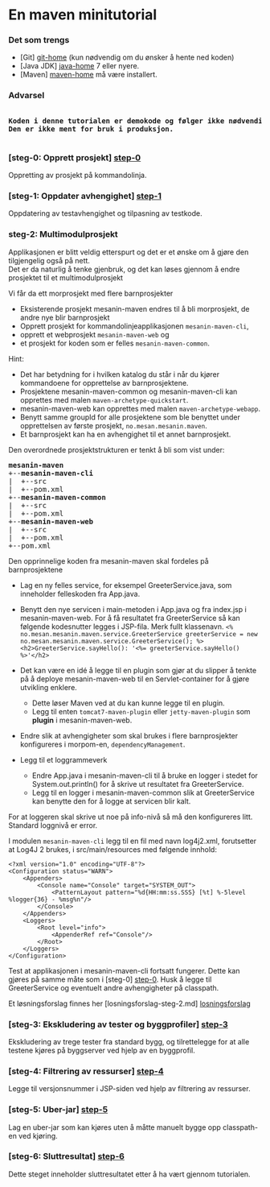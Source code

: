 # En maven minitutorial

### Det som trengs

- [Git] [git-home] (kun nødvendig om du ønsker å hente ned koden)
- [Java JDK] [java-home] 7 eller nyere.
- [Maven] [maven-home] må være installert.

### Advarsel
<pre>
<strong>
Koden i denne tutorialen er demokode og følger ikke nødvendigvis best practice.
Den er ikke ment for bruk i produksjon.
</strong>
</pre>

### [steg-0: Opprett prosjekt] [step-0]
Oppretting av prosjekt på kommandolinja.

### [steg-1: Oppdater avhengighet] [step-1]
Oppdatering av testavhengighet og tilpasning av testkode.

### steg-2: Multimodulprosjekt
Applikasjonen er blitt veldig etterspurt og det er et ønske om å gjøre den tilgjengelig også på nett.  
Det er da naturlig å tenke gjenbruk, og det kan løses gjennom å endre prosjektet til et multimodulprosjekt

Vi får da ett morprosjekt med flere barnprosjekter

 - Eksisterende prosjekt mesanin-maven endres til å bli morprosjekt, de andre nye blir barnprosjekt
 - Opprett prosjekt for kommandolinjeapplikasjonen `mesanin-maven-cli`,
 - opprett et webprosjekt `mesanin-maven-web` og
 - et prosjekt for koden som er felles `mesanin-maven-common`.

Hint:

- Det har betydning for i hvilken katalog du står i når du kjører kommandoene for opprettelse av barnprosjektene.
- Prosjektene mesanin-maven-common og mesanin-maven-cli kan opprettes med malen `maven-archetype-quickstart`.
- mesanin-maven-web kan opprettes med malen `maven-archetype-webapp`.
- Benytt samme groupId for alle prosjektene som ble benyttet under opprettelsen av første prosjekt, `no.mesan.mesanin.maven`.
- Et barnprosjekt kan ha en avhengighet til et annet barnprosjekt.

Den overordnede prosjektstrukturen er tenkt å bli som vist under:
<pre>
<strong>mesanin-maven</strong>
+--<strong>mesanin-maven-cli</strong>
|  +--src
|  +--pom.xml
+--<strong>mesanin-maven-common</strong>
|  +--src
|  +--pom.xml
+--<strong>mesanin-maven-web</strong>
|  +--src
|  +--pom.xml
+--pom.xml  
</pre>

Den opprinnelige koden fra mesanin-maven skal fordeles på barnprosjektene

- Lag en ny felles service, for eksempel GreeterService.java, som  inneholder felleskoden fra App.java.
- Benytt den nye servicen i main-metoden i App.java og fra index.jsp i mesanin-maven-web.
For å få resultatet fra GreeterService så kan følgende kodesnutter legges i JSP-fila. Merk fullt klassenavn.
`<% no.mesan.mesanin.maven.service.GreeterService greeterService = new no.mesan.mesanin.maven.service.GreeterService(); %>`
`<h2>GreeterService.sayHello(): '<%= greeterService.sayHello() %>'</h2>`

- Det kan være en idé å legge til en plugin som gjør at du slipper å tenkte på å deploye mesanin-maven-web til en Servlet-container for å gjøre utvikling enklere. 
  - Dette løser Maven ved at du kan kunne legge til en plugin.
  - Legg til enten `tomcat7-maven-plugin` eller `jetty-maven-plugin` som **plugin** i mesanin-maven-web.
- Endre slik at avhengigheter som skal brukes i flere barnprosjekter konfigureres i morpom-en, `dependencyManagement`.
- Legg til et loggrammeverk
  - Endre App.java i mesanin-maven-cli til å bruke en logger i stedet for System.out.println() for å skrive ut resultatet fra GreeterService.
  - Legg til en logger i mesanin-maven-common slik at GreeterService kan benytte den for å logge at servicen blir kalt.

For at loggeren skal skrive ut noe på info-nivå så må den konfigureres litt. Standard loggnivå er error.

I modulen `mesanin-maven-cli` legg til en fil med navn log4j2.xml, forutsetter at Log4J 2 brukes, i src/main/resources 
med følgende innhold:

    <?xml version="1.0" encoding="UTF-8"?>
    <Configuration status="WARN">
        <Appenders>
            <Console name="Console" target="SYSTEM_OUT">
                <PatternLayout pattern="%d{HH:mm:ss.SSS} [%t] %-5level %logger{36} - %msg%n"/>
            </Console>
        </Appenders>
        <Loggers>
            <Root level="info">
                <AppenderRef ref="Console"/>
            </Root>
        </Loggers>
    </Configuration>

Test at applikasjonen i mesanin-maven-cli fortsatt fungerer. Dette kan gjøres på samme måte som i [steg-0] [step-0]. 
Husk å legge til GreeterService og eventuelt andre avhengigheter på classpath.

Et løsningsforslag finnes her [losningsforslag-steg-2.md] [losningsforslag]

### [steg-3: Ekskludering av tester og byggprofiler] [step-3]
Ekskludering av trege tester fra standard bygg, og tilrettelegge for at alle testene kjøres på byggserver ved hjelp av en byggprofil.

### [steg-4: Filtrering av ressurser] [step-4]
Legge til versjonsnummer i JSP-siden ved hjelp av filtrering av ressurser.

### [steg-5: Uber-jar] [step-5]
Lag en uber-jar som kan kjøres uten å måtte manuelt bygge opp classpath-en ved kjøring.

### [steg-6: Sluttresultat] [step-6]
Dette steget inneholder sluttresultatet etter å ha vært gjennom tutorialen.


[git-home]: http://git-scm.com/
[java-home]: http://www.oracle.com/technetwork/java/javase/downloads/index.html
[maven-home]: http://maven.apache.org/
[maven-search-repo]: http://search.maven.org/

[losningsforslag]: https://github.com/mesan/mesanin-maven/blob/step-2/losningsforslag-steg-2.md

[step-0]: https://github.com/mesan/mesanin-maven/tree/step-0
[step-1]: https://github.com/mesan/mesanin-maven/tree/step-1
[step-2]: https://github.com/mesan/mesanin-maven/tree/step-2
[step-3]: https://github.com/mesan/mesanin-maven/tree/step-3
[step-4]: https://github.com/mesan/mesanin-maven/tree/step-4
[step-5]: https://github.com/mesan/mesanin-maven/tree/step-5
[step-6]: https://github.com/mesan/mesanin-maven/tree/step-6